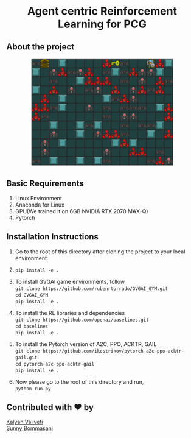 <h1 align="center">
  Agent centric Reinforcement Learning for PCG
</h1>

## About the project ##

<p align="center">
    <img src="Generated Levels/1.png" alt="Main Menu render"
    height="75%" width="75%">
</p>

## Basic Requirements ##
1. Linux Environment
2. Anaconda for Linux
3. GPU(We trained it on 6GB NVIDIA RTX 2070 MAX-Q)
4. Pytorch


## Installation Instructions ##

1. Go to the root of this directory after cloning the project to your local environment.
2. `pip install -e .`
3. To install GVGAI game environments, follow <br/>
`git clone https://github.com/rubenrtorrado/GVGAI_GYM.git` <br/>
`cd GVGAI_GYM`<br/>
`pip install -e .`
4. To install the RL libraries and dependencies <br/>
`git clone https://github.com/openai/baselines.git`<br/>
`cd baselines`<br/>
`pip install -e .`
5. To install the Pytorch version of A2C, PPO, ACKTR, GAIL <br/>
`git clone https://github.com/ikostrikov/pytorch-a2c-ppo-acktr-gail.git` <br/>
`cd pytorch-a2c-ppo-acktr-gail`<br/>
`pip install -e .`

6. Now please go to the root of this directory and run,<br/>
`python run.py`


## Contributed with ❤ by ##

 [Kalyan Valiveti](https://github.com/kalyan-v)<br/>
 [Sunny Bommasani](https://github.com/Sunny3699)
